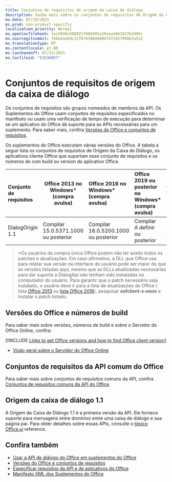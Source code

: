```yaml
---
title: Conjuntos de requisitos de origem da caixa de diálogo
description: Saiba mais sobre os conjuntos de requisitos de Origem da Caixa de Diálogo.
ms.date: 07/19/2021
ms.prod: non-product-specific
localization_priority: Normal
ms.openlocfilehash: 1ec5949c689021f080491a19aea4661627b2d95c
ms.sourcegitcommit: f46e4aeb9c31f674380dd804fd72957998b3a532
ms.translationtype: MT
ms.contentlocale: pt-BR
ms.lasthandoff: 07/23/2021
ms.locfileid: "53536057"
---
```

# <a name="dialog-origin-requirement-sets"></a>Conjuntos de requisitos de origem da caixa de diálogo

Os conjuntos de requisitos são grupos nomeados de membros da API. Os Suplementos do Office usam conjuntos de requisitos especificados no manifesto ou usam uma verificação de tempo de execução para determinar se um aplicativo do Office dá suporte para as APIs necessárias para um suplemento. Para saber mais, confira [Versões do Office e conjuntos de requisitos](../../develop/office-versions-and-requirement-sets.md).

Os suplementos do Office executam várias versões do Office. A tabela a seguir lista os conjuntos de requisitos de Origem da Caixa de Diálogo, os aplicativos cliente Office que suportam esse conjunto de requisitos e os números de com build ou version do aplicativo Office.

|  Conjunto de requisitos  | Office 2013 no Windows\*<br>(compra avulsa) | Office 2016 no Windows\*<br>(compra avulsa) | Office 2019 ou posterior no Windows\*<br>(compra avulsa) | Office no Windows<br>(assinatura) |  Office no iPad<br>(assinatura)  |  Office no Mac<br>(assinatura)  | Office na Web  |  Servidor do Office Online  |
|:-----|-----|:-----|:-----|:-----|:-----|:-----|:-----|:-----|
| DialogOrigin 1.1  | Compilar<br>15.0.5371.1000<br>ou posterior | Compilar<br>16.0.5200.1000<br>ou posterior | Compilar<br>A definir<br>ou posterior | A definir | 2,52 ou posterior | 16,52 ou posterior | Julho de 2021 | Versão 2108<br>(Build 10377.1000)<br>ou posterior |

>\*Os usuários da compra única Office podem não ter aceito todos os patches e atualizações. Em caso afirmativo, a DLL que Office usa para relatar sua versão na interface do usuário pode ser maior do que as versões listadas aqui, mesmo que as DLLs atualizadas necessárias para dar suporte a DialogApi não tenham sido instaladas no computador do usuário. Para garantir que o patch necessário seja instalado, o usuário deve ir para a lista de atualizações do Office ( lista [Office 2013](/officeupdates/msp-files-office-2013) ou [lista Office 2016](/officeupdates/msp-files-office-2016)), pesquisar **osfclient-x-none** e instalar o patch listado.

## <a name="office-versions-and-build-numbers"></a>Versões do Office e números de build

Para saber mais sobre versões, números de build e sobre o Servidor do Office Online, confira:

[!INCLUDE [Links to get Office versions and how to find Office client version](../../includes/links-get-office-versions-builds.md)]
- [Visão geral sobre o Servidor do Office Online](/officeonlineserver/office-online-server-overview)

## <a name="office-common-api-requirement-sets"></a>Conjuntos de requisitos da API comum do Office

Para saber mais sobre conjuntos de requisitos comuns da API, confira [Conjuntos de requisitos comuns da API do Office](office-add-in-requirement-sets.md).

## <a name="dialog-origin-11"></a>Origem da caixa de diálogo 1.1

A Origem da Caixa de Diálogo 1.1 é a primeira versão da API. Ele fornece suporte para mensagens entre domínios entre uma caixa de diálogo e sua página pai. Para obter detalhes sobre essas APIs, consulte o [tópico Office.ui](/javascript/api/office/office.ui) reference.

## <a name="see-also"></a>Confira também

- [Usar a API de diálogo do Office em suplementos do Office](../../develop/dialog-api-in-office-add-ins.md)
- [Versões do Office e conjuntos de requisitos](../../develop/office-versions-and-requirement-sets.md)
- [Especificar requisitos da API e de aplicativos do Office](../../develop/specify-office-hosts-and-api-requirements.md)
- [Manifesto XML dos Suplementos do Office](../../develop/add-in-manifests.md)

